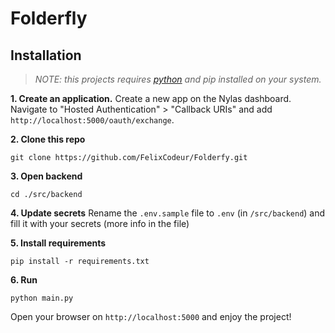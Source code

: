 # Folderfly

## Installation
> *NOTE: this projects requires [python](https://python.org) and pip installed on your system.*

**1. Create an application.**
Create a new app on the Nylas dashboard. Navigate to "Hosted Authentication" > "Callback URIs" and add `http://localhost:5000/oauth/exchange`.

**2. Clone this repo**
```shell
git clone https://github.com/FelixCodeur/Folderfy.git
```

**3. Open backend**
```shell
cd ./src/backend
```

**4. Update secrets**
Rename the `.env.sample` file to `.env` (in `/src/backend`) and fill it with your secrets (more info in the file)

**5. Install requirements**
```shell
pip install -r requirements.txt
```

**6. Run**
```shell
python main.py
```
Open your browser on `http://localhost:5000` and enjoy the project!

